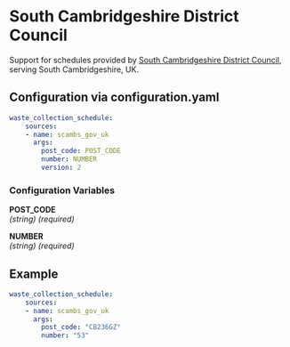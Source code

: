 # South Cambridgeshire District Council

Support for schedules provided by [South Cambridgeshire District Council](https://www.scambs.gov.uk/recycling-and-bins/find-your-household-bin-collection-day/), serving South Cambridgeshire, UK.

## Configuration via configuration.yaml

```yaml
waste_collection_schedule:
    sources:
    - name: scambs_gov_uk
      args:
        post_code: POST_CODE
        number: NUMBER
        version: 2

```

### Configuration Variables

**POST_CODE**<br>
*(string) (required)*

**NUMBER**<br>
*(string) (required)*

## Example

```yaml
waste_collection_schedule:
    sources:
    - name: scambs_gov_uk
      args:
        post_code: "CB236GZ"
        number: "53"
```

